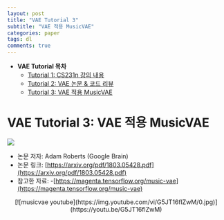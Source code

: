 ```yaml
---
layout: post
title: "VAE Tutorial 3"
subtitle: "VAE 적용 MusicVAE"
categories: paper
tags: dl
comments: true
---
```


* **VAE Tutorial 목차**
	* [Tutorial 1: CS231n 강의 내용](https://dnddnjs.github.io/paper/2018/06/19/vae/) 
	* [Tutorial 2: VAE 논문 & 코드 리뷰](https://dnddnjs.github.io/paper/2018/06/20/vae2/)
	* [Tutorial 3: VAE 적용 MusicVAE](https://dnddnjs.github.io/paper/2018/06/20/vae3/)



# VAE Tutorial 3: VAE 적용 MusicVAE

<img src="https://www.dropbox.com/s/b4pqdgaluovew27/Screenshot%202018-06-21%2014.09.55.png?dl=1">

- 논문 저자: Adam Roberts (Google Brain)
- 논문 링크: [https://arxiv.org/pdf/1803.05428.pdf](https://arxiv.org/pdf/1803.05428.pdf)
- 참고한 자료: 
	-[https://magenta.tensorflow.org/music-vae](https://magenta.tensorflow.org/music-vae)

<center>	
[![musicvae youtube](https://img.youtube.com/vi/G5JT16flZwM/0.jpg)](https://youtu.be/G5JT16flZwM)
</center>
